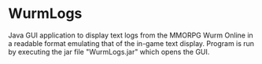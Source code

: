 # WurmLogs
Java GUI application to display text logs from the MMORPG Wurm Online in a readable format emulating that of the in-game text display.
Program is run by executing the jar file "WurmLogs.jar" which opens the GUI.
